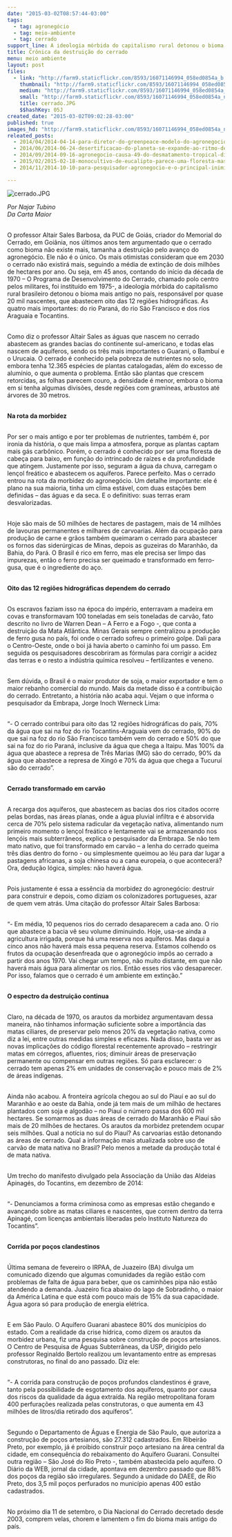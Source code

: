 ```yaml
---
date: "2015-03-02T08:57:44-03:00"
tags:
  - tag: agronegócio
  - tag: meio-ambiente
  - tag: cerrado
support_line: A ideologia mórbida do capitalismo rural detonou o bioma mais antigo no país - responsável por quase 20 mil nascentes - e isso impacta o Brasil inteiro.
title: Crônica da destruição do cerrado
menu: meio ambiente
layout: post
files:
  - link: "http://farm9.staticflickr.com/8593/16071146994_058ed0854a_b.jpg"
    thumbnail: "http://farm9.staticflickr.com/8593/16071146994_058ed0854a_t.jpg"
    medium: "http://farm9.staticflickr.com/8593/16071146994_058ed0854a_z.jpg"
    small: "http://farm9.staticflickr.com/8593/16071146994_058ed0854a_n.jpg"
    title: cerrado.JPG
    $$hashKey: 05J
created_date: "2015-03-02T09:02:28-03:00"
published: true
images_hd: "http://farm9.staticflickr.com/8593/16071146994_058ed0854a_n.jpg"
releated_posts:
  - 2014/04/2014-04-14-para-diretor-do-greenpeace-modelo-do-agronegocio-e-insustentavel.md
  - 2014/06/2014-06-24-desertificacao-do-planeta-se-expande-ao-ritmo-de-12-milhoes-de-hectares-por-ano.md
  - 2014/09/2014-09-16-agronegocio-causa-49-do-desmatamento-tropical-diz-relatorio.md
  - 2015/02/2015-02-18-monocultivo-de-eucalipto-parece-uma-floresta-mas-nao-e.md
  - 2014/11/2014-10-10-para-pesquisador-agronegocio-e-o-principal-inimigo-da-amazonia.md

---
```

<p><img alt="cerrado.JPG" src="http://farm9.staticflickr.com/8593/16071146994_058ed0854a_b.jpg" /></p>

<p><em>Por Najar Tubino<br />
Da Carta Maior</em></p>

<p><br />
O professor Altair Sales Barbosa, da PUC de Goi&aacute;s, criador do Memorial do Cerrado, em Goi&acirc;nia, nos &uacute;ltimos anos tem argumentado que o cerrado como bioma n&atilde;o existe mais, tamanha a destrui&ccedil;&atilde;o pelo avan&ccedil;o do agroneg&oacute;cio. Ele n&atilde;o &eacute; o &uacute;nico. Os mais otimistas consideram que em 2030 o cerrado n&atilde;o existir&aacute; mais, seguindo a m&eacute;dia de extin&ccedil;&atilde;o de dois milh&otilde;es de hectares por ano. Ou seja, em 45 anos, contando do in&iacute;cio da d&eacute;cada de 1970 &ndash; O Programa de Desenvolvimento do Cerrado, chamado polo centro pelos militares, foi institu&iacute;do em 1975-, a ideologia m&oacute;rbida do capitalismo rural brasileiro detonou o bioma mais antigo no pa&iacute;s, respons&aacute;vel por quase 20 mil nascentes, que abastecem oito das 12 regi&otilde;es hidrogr&aacute;ficas. As quatro mais importantes: do rio Paran&aacute;, do rio S&atilde;o Francisco e dos rios Araguaia e Tocantins.</p>

<p><br />
Como diz o professor Altair Sales as &aacute;guas que nascem no cerrado abastecem as grandes bacias do continente sul-americano, e todas elas nascem de aqu&iacute;feros, sendo os tr&ecirc;s mais importantes o Guarani, o Bambu&iacute; e o Urucaia. O cerrado &eacute; conhecido pela pobreza de nutrientes no solo, embora tenha 12.365 esp&eacute;cies de plantas catalogadas, al&eacute;m do excesso de alum&iacute;nio, o que aumenta o problema. Ent&atilde;o s&atilde;o plantas que crescem retorcidas, as folhas parecem couro, a densidade &eacute; menor, embora o bioma em si tenha algumas divis&otilde;es, desde regi&otilde;es com gram&iacute;neas, arbustos at&eacute; &aacute;rvores de 30 metros.</p>

<p><br />
<strong>Na rota da morbidez</strong></p>

<p><br />
Por ser o mais antigo e por ter problemas de nutrientes, tamb&eacute;m &eacute;, por ironia da hist&oacute;ria, o que mais limpa a atmosfera, porque as plantas captam mais g&aacute;s carb&ocirc;nico. Por&eacute;m, o cerrado &eacute; conhecido por ser uma floresta de cabe&ccedil;a para baixo, em fun&ccedil;&atilde;o do intrincado de ra&iacute;zes e da profundidade que atingem. Justamente por isso, seguram a &aacute;gua da chuva, carregam o len&ccedil;ol fre&aacute;tico e abastecem os aqu&iacute;feros. Parece perfeito. Mas o cerrado entrou na rota da morbidez do agroneg&oacute;cio. Um detalhe importante: ele &eacute; plano na sua maioria, tinha um clima est&aacute;vel, com duas esta&ccedil;&otilde;es bem definidas &ndash; das &aacute;guas e da seca. E o definitivo: suas terras eram desvalorizadas.</p>

<p><br />
Hoje s&atilde;o mais de 50 milh&otilde;es de hectares de pastagem, mais de 14 milh&otilde;es de lavouras permanentes e milhares de carvoarias. Al&eacute;m da ocupa&ccedil;&atilde;o para produ&ccedil;&atilde;o de carne e gr&atilde;os tamb&eacute;m queimaram o cerrado para abastecer os fornos das sider&uacute;rgicas de Minas, depois as guzeiras do Maranh&atilde;o, da Bahia, do Par&aacute;. O Brasil &eacute; rico em ferro, mas ele precisa ser limpo das impurezas, ent&atilde;o o ferro precisa ser queimado e transformado em ferro-gusa, que &eacute; o ingrediente do a&ccedil;o.</p>

<p><br />
<strong>Oito das 12 regi&otilde;es hidrogr&aacute;ficas dependem do cerrado</strong></p>

<p><br />
Os escravos faziam isso na &eacute;poca do imp&eacute;rio, enterravam a madeira em covas e transformavam 100 toneladas em seis toneladas de carv&atilde;o, fato descrito no livro de Warren Dean &ndash; A Ferro e a Fogo -, que conta a destrui&ccedil;&atilde;o da Mata Atl&acirc;ntica. Minas Gerais sempre centralizou a produ&ccedil;&atilde;o de ferro gusa no pa&iacute;s, foi onde o cerrado sofreu o primeiro golpe. Dali para o Centro-Oeste, onde o boi j&aacute; havia aberto o caminho foi um passo. Em seguida os pesquisadores descobriram as f&oacute;rmulas para corrigir a acidez das terras e o resto a ind&uacute;stria qu&iacute;mica resolveu &ndash; fertilizantes e veneno.</p>

<p><br />
Sem d&uacute;vida, o Brasil &eacute; o maior produtor de soja, o maior exportador e tem o maior rebanho comercial do mundo. Mais da metade disso &eacute; a contribui&ccedil;&atilde;o do cerrado. Entretanto, a hist&oacute;ria n&atilde;o acaba aqui. Vejam o que informa o pesquisador da Embrapa, Jorge Inoch Werneck Lima:</p>

<p><br />
&ldquo;- O cerrado contribui para oito das 12 regi&otilde;es hidrogr&aacute;ficas do pa&iacute;s, 70% da &aacute;gua que sai na foz do rio Tocantins-Araguaia vem do cerrado, 90% do que sai na foz do rio S&atilde;o Francisco tamb&eacute;m vem do cerrado e 50% do que sai na foz do rio Paran&aacute;, inclusive da &aacute;gua que chega a Itaipu. Mas 100% da &aacute;gua que abastece a represa de Tr&ecirc;s Marias (MG) s&atilde;o do cerrado, 90% da &aacute;gua que abastece a represa de Xing&oacute; e 70% da &aacute;gua que chega a Tucuru&iacute; s&atilde;o do cerrado&rdquo;.</p>

<p><br />
<strong>Cerrado transformado em carv&atilde;o</strong></p>

<p><br />
A recarga dos aqu&iacute;feros, que abastecem as bacias dos rios citados ocorre pelas bordas, nas &aacute;reas planas, onde a &aacute;gua pluvial infiltra e &eacute; absorvida cerca de 70% pelo sistema radicular da vegeta&ccedil;&atilde;o nativa, alimentando num primeiro momento o len&ccedil;ol fre&aacute;tico e lentamente vai se armazenando nos len&ccedil;&oacute;is mais subterr&acirc;neos, explica o pesquisador da Embrapa. Se n&atilde;o tem mato nativo, que foi transformado em carv&atilde;o &ndash; a lenha do cerrado queima tr&ecirc;s dias dentro do forno - ou simplesmente queimou ao l&eacute;u para dar lugar a pastagens africanas, a soja chinesa ou a cana europeia, o que acontecer&aacute;? Ora, dedu&ccedil;&atilde;o l&oacute;gica, simples: n&atilde;o haver&aacute; &aacute;gua.</p>

<p><br />
Pois justamente &eacute; essa a ess&ecirc;ncia da morbidez do agroneg&oacute;cio: destruir para construir e depois, como diziam os colonizadores portugueses, azar de quem vem atr&aacute;s. Uma cita&ccedil;&atilde;o do professor Altair Sales Barbosa:</p>

<p><br />
&ldquo;- Em m&eacute;dia, 10 pequenos rios do cerrado desaparecem a cada ano. O rio que abastece a bacia v&ecirc; seu volume diminuindo. Hoje, usa-se ainda a agricultura irrigada, porque h&aacute; uma reserva nos aqu&iacute;feros. Mas daqui a cinco anos n&atilde;o haver&aacute; mais essa pequena reserva. Estamos colhendo os frutos da ocupa&ccedil;&atilde;o desenfreada que o agroneg&oacute;cio imp&ocirc;s ao cerrado a partir dos anos 1970. Vai chegar um tempo, n&atilde;o muito distante, em que n&atilde;o haver&aacute; mais &aacute;gua para alimentar os rios. Ent&atilde;o esses rios v&atilde;o desaparecer. Por isso, falamos que o cerrado &eacute; um ambiente em extin&ccedil;&atilde;o.&rdquo;</p>

<p><br />
<strong>O espectro da destrui&ccedil;&atilde;o continua</strong></p>

<p><br />
Claro, na d&eacute;cada de 1970, os arautos da morbidez argumentavam dessa maneira, n&atilde;o t&iacute;nhamos informa&ccedil;&atilde;o suficiente sobre a import&acirc;ncia das matas ciliares, de preservar pelo menos 20% da vegeta&ccedil;&atilde;o nativa, como diz a lei, entre outras medidas simples e eficazes. Nada disso, basta ver as novas implica&ccedil;&otilde;es do c&oacute;digo florestal recentemente aprovado &ndash; restringir matas em c&oacute;rregos, afluentes, rios; diminuir &aacute;reas de preserva&ccedil;&atilde;o permanente ou compensar em outras regi&otilde;es. S&oacute; para esclarecer: o cerrado tem apenas 2% em unidades de conserva&ccedil;&atilde;o e pouco mais de 2% de &aacute;reas ind&iacute;genas. &nbsp; &nbsp;</p>

<p><br />
Ainda n&atilde;o acabou. A fronteira agr&iacute;cola chegou ao sul do Piau&iacute; e ao sul do Maranh&atilde;o e ao oeste da Bahia, onde j&aacute; tem mais de um milh&atilde;o de hectares plantados com soja e algod&atilde;o &ndash; no Piau&iacute; o n&uacute;mero passa dos 600 mil hectares. Se somarmos as duas &aacute;reas de cerrado do Maranh&atilde;o e Piau&iacute; s&atilde;o mais de 20 milh&otilde;es de hectares. Os arautos da morbidez pretendem ocupar seis milh&otilde;es. Qual a not&iacute;cia no sul do Piau&iacute;? As carvoarias est&atilde;o detonando as &aacute;reas de cerrado. Qual a informa&ccedil;&atilde;o mais atualizada sobre uso de carv&atilde;o de mata nativa no Brasil? Pelo menos a metade da produ&ccedil;&atilde;o total &eacute; de mata nativa.</p>

<p><br />
Um trecho do manifesto divulgado pela Associa&ccedil;&atilde;o da Uni&atilde;o das Aldeias Apinag&eacute;s, do Tocantins, em dezembro de 2014:</p>

<p><br />
&ldquo;- Denunciamos a forma criminosa como as empresas est&atilde;o chegando e avan&ccedil;ando sobre as matas ciliares e nascentes, que correm dentro da terra Apinag&eacute;, com licen&ccedil;as ambientais liberadas pelo Instituto Natureza do Tocantins&rdquo;.</p>

<p><br />
<strong>Corrida por po&ccedil;os clandestinos</strong></p>

<p><br />
&Uacute;ltima semana de fevereiro o IRPAA, de Juazeiro (BA) divulga um comunicado dizendo que algumas comunidades da regi&atilde;o est&atilde;o com problemas de falta de &aacute;gua para beber, que os caminh&otilde;es pipa n&atilde;o est&atilde;o atendendo a demanda. Juazeiro fica abaixo do lago de Sobradinho, o maior da Am&eacute;rica Latina e que est&aacute; com pouco mais de 15% da sua capacidade. &Aacute;gua agora s&oacute; para produ&ccedil;&atilde;o de energia el&eacute;trica.</p>

<p><br />
E em S&atilde;o Paulo. O Aqu&iacute;fero Guarani abastece 80% dos munic&iacute;pios do estado. Com a realidade da crise h&iacute;drica, como dizem os arautos da morbidez urbana, fiz uma pesquisa sobre constru&ccedil;&atilde;o de po&ccedil;os artesianos. O Centro de Pesquisa de &Aacute;guas Subterr&acirc;neas, da USP, dirigido pelo professor Reginaldo Bertolo realizou um levantamento entre as empresas construtoras, no final do ano passado. Diz ele:</p>

<p><br />
&ldquo;- A corrida para constru&ccedil;&atilde;o de po&ccedil;os profundos clandestinos &eacute; grave, tanto pela possibilidade de esgotamento dos aqu&iacute;feros, quanto por causa dos riscos da qualidade da &aacute;gua extra&iacute;da. Na regi&atilde;o metropolitana foram 400 perfura&ccedil;&otilde;es realizada pelas construtoras, o que aumenta em 43 milh&otilde;es de litros/dia retirado dos aqu&iacute;feros&rdquo;.</p>

<p><br />
Segundo o Departamento de &Aacute;guas e Energia de S&atilde;o Paulo, que autoriza a constru&ccedil;&atilde;o de po&ccedil;os artesianos, s&atilde;o 27.312 cadastrados. Em Ribeir&atilde;o Preto, por exemplo, j&aacute; &eacute; proibido construir po&ccedil;o artesiano na &aacute;rea central da cidade, em consequ&ecirc;ncia do rebaixamento do Aqu&iacute;fero Guarani. Consultei outra regi&atilde;o &ndash; S&atilde;o Jos&eacute; do Rio Preto -, tamb&eacute;m abastecida pelo aqu&iacute;fero. O Di&aacute;rio da WEB, jornal da cidade, apontava em dezembro passado que 88% dos po&ccedil;os da regi&atilde;o s&atilde;o irregulares. Segundo a unidade do DAEE, de Rio Preto, dos 3,5 mil po&ccedil;os perfurados no munic&iacute;pio apenas 400 est&atilde;o cadastrados. &nbsp; &nbsp;&nbsp;</p>

<p><br />
No pr&oacute;ximo dia 11 de setembro, o Dia Nacional do Cerrado decretado desde 2003, comprem velas, chorem e lamentem o fim do bioma mais antigo do pa&iacute;s.</p>
